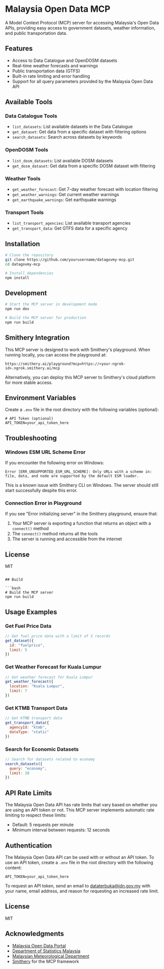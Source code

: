 # Malaysia Open Data MCP

A Model Context Protocol (MCP) server for accessing Malaysia's Open Data APIs, providing easy access to government datasets, weather information, and public transportation data.

## Features

- Access to Data Catalogue and OpenDOSM datasets
- Real-time weather forecasts and warnings
- Public transportation data (GTFS)
- Built-in rate limiting and error handling
- Support for all query parameters provided by the Malaysia Open Data API

## Available Tools

### Data Catalogue Tools

- `list_datasets`: List available datasets in the Data Catalogue
- `get_dataset`: Get data from a specific dataset with filtering options
- `search_datasets`: Search across datasets by keywords

### OpenDOSM Tools

- `list_dosm_datasets`: List available DOSM datasets
- `get_dosm_dataset`: Get data from a specific DOSM dataset with filtering

### Weather Tools

- `get_weather_forecast`: Get 7-day weather forecast with location filtering
- `get_weather_warnings`: Get current weather warnings
- `get_earthquake_warnings`: Get earthquake warnings

### Transport Tools

- `list_transport_agencies`: List available transport agencies
- `get_transport_data`: Get GTFS data for a specific agency

## Installation

```bash
# Clone the repository
git clone https://github.com/yourusername/datagovmy-mcp.git
cd datagovmy-mcp

# Install dependencies
npm install
```

## Development

```bash
# Start the MCP server in development mode
npm run dev

# Build the MCP server for production
npm run build
```

## Smithery Integration

This MCP server is designed to work with Smithery's playground. When running locally, you can access the playground at:

```
https://smithery.ai/playground?mcp=https://<your-ngrok-id>.ngrok.smithery.ai/mcp
```

Alternatively, you can deploy this MCP server to Smithery's cloud platform for more stable access.

## Environment Variables

Create a `.env` file in the root directory with the following variables (optional):

```
# API Token (optional)
API_TOKEN=your_api_token_here
```

## Troubleshooting

### Windows ESM URL Scheme Error

If you encounter the following error on Windows:

```
Error [ERR_UNSUPPORTED_ESM_URL_SCHEME]: Only URLs with a scheme in: file, data, and node are supported by the default ESM loader.
```

This is a known issue with Smithery CLI on Windows. The server should still start successfully despite this error.

### Connection Error in Playground

If you see "Error initializing server" in the Smithery playground, ensure that:

1. Your MCP server is exporting a function that returns an object with a `connect()` method
2. The `connect()` method returns all the tools
3. The server is running and accessible from the internet

## License

MIT
```

## Build

```bash
# Build the MCP server
npm run build
```

## Usage Examples

### Get Fuel Price Data

```javascript
// Get fuel price data with a limit of 5 records
get_dataset({
  id: "fuelprice",
  limit: 5
})
```

### Get Weather Forecast for Kuala Lumpur

```javascript
// Get weather forecast for Kuala Lumpur
get_weather_forecast({
  location: "Kuala Lumpur",
  limit: 7
})
```

### Get KTMB Transport Data

```javascript
// Get KTMB transport data
get_transport_data({
  agencyId: "ktmb",
  dataType: "static"
})
```

### Search for Economic Datasets

```javascript
// Search for datasets related to economy
search_datasets({
  query: "economy",
  limit: 10
})
```

## API Rate Limits

The Malaysia Open Data API has rate limits that vary based on whether you are using an API token or not. This MCP server implements automatic rate limiting to respect these limits:

- Default: 5 requests per minute
- Minimum interval between requests: 12 seconds

## Authentication

The Malaysia Open Data API can be used with or without an API token. To use an API token, create a `.env` file in the root directory with the following content:

```
API_TOKEN=your_api_token_here
```

To request an API token, send an email to [dataterbuka@jdn.gov.my](mailto:dataterbuka@jdn.gov.my) with your name, email address, and reason for requesting an increased rate limit.

## License

MIT

## Acknowledgments

- [Malaysia Open Data Portal](https://data.gov.my/)
- [Department of Statistics Malaysia](https://open.dosm.gov.my/)
- [Malaysian Meteorological Department](https://www.met.gov.my/)
- [Smithery](https://smithery.ai/) for the MCP framework

